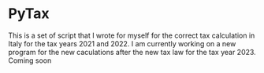 # PyTax

This is a set of script that I wrote for myself for the correct tax calculation in Italy for the tax years 2021 and 2022. I am currently working on a new program for the new caculations after the new tax law for the tax year 2023. Coming soon
